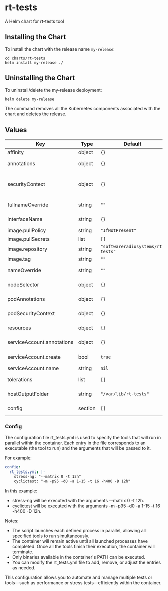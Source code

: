 # rt-tests

A Helm chart for rt-tests tool

## Installing the Chart

To install the chart with the release name `my-release`:

```console
cd charts/rt-tests
helm install my-release ./
```

## Uninstalling the Chart

To uninstall/delete the my-release deployment:

```console
helm delete my-release
```

The command removes all the Kubernetes components associated with the chart and deletes the release.

## Values

| Key | Type | Default | Description |
|-----|------|---------|-------------|
| affinity | object | `{}` | Pod affinity configuration |
| annotations | object | `{}` | Annotations for the Deployment |
| securityContext | object | `{}` | Container security context (allowPrivilegeEscalation, etc.) |
| fullnameOverride | string | `""` | Overrides the chart's computed fullname |
| interfaceName | string | `{}` | Name of the interface to be used for ptp4l |
| image.pullPolicy | string | `"IfNotPresent"` | Image pull policy |
| image.pullSecrets | list | `[]` | Image pull secrets |
| image.repository | string | `"softwareradiosystems/rt-tests"` | Image repository |
| image.tag | string | `""` | Image tag |
| nameOverride | string | `""` | Overrides the chart's name |
| nodeSelector | object | `{}` | nodeSelector configuration |
| podAnnotations | object | `{}` | Annotations for the Deployment Pods |
| podSecurityContext | object | `{}` | Pod security context (runAsUser, etc.) |
| resources | object | `{}` | Resource limits and requests config |
| serviceAccount.annotations | object | `{}` | Annotations for service account |
| serviceAccount.create | bool | `true` | Toggle to create ServiceAccount |
| serviceAccount.name | string | `nil` | Service account name |
| tolerations | list | `[]` | Tolerations applied to Pods |
| hostOutputFolder | string | `"/var/lib/rt-tests"` | Path to store results in the host |
| config | section | `[]` | Configuration for the rt-tests tool |

### Config

The configuration file rt_tests.yml is used to specify the tools that will run in parallel within the container. Each entry in the file corresponds to an executable (the tool to run) and the arguments that will be passed to it.

For example:

```yml
config:
  rt_tests.yml: |-
    stress-ng: "--matrix 0 -t 12h"
    cyclictest: "-m -p95 -d0 -a 1-15 -t 16 -h400 -D 12h"
```

In this example:

- stress-ng will be executed with the arguments --matrix 0 -t 12h.
- cyclictest will be executed with the arguments -m -p95 -d0 -a 1-15 -t 16 -h400 -D 12h.

Notes:

- The script launches each defined process in parallel, allowing all specified tools to run simultaneously.
- The container will remain active until all launched processes have completed. Once all the tools finish their execution, the container will terminate.
- Only binaries available in the container's PATH can be executed.
- You can modify the rt_tests.yml file to add, remove, or adjust the entries as needed.

This configuration allows you to automate and manage multiple tests or tools—such as performance or stress tests—efficiently within the container.
